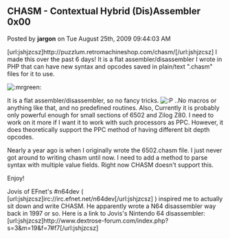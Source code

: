 ## CHASM - Contextual Hybrid (Dis)Assembler 0x00
Posted by **jargon** on Tue August 25th, 2009 09:44:03 AM

[url:jshjzcsz]http&#58;//puzzlum&#46;retromachineshop&#46;com/chasm/[/url:jshjzcsz]
I made this over the past 6 days! It is a flat assembler/disassembler I wrote in PHP that can have new syntax and opcodes saved in plain/text &quot;.chasm&quot; files for it to use.

 <!-- s:mrgreen: --><img src="{SMILIES_PATH}/icon_mrgreen.gif" alt=":mrgreen:" title="Mr. Green" /><!-- s:mrgreen: -->

It is a flat assembler/disassembler, so no fancy tricks. <!-- s:P --><img src="{SMILIES_PATH}/icon_razz.gif" alt=":P" title="Razz" /><!-- s:P --> ..No macros or anything like that, and no predefined routines. Also, Currently it is probably only powerful enough for small sections of 6502 and Zilog Z80. I need to work on it more if I want it to work with such processors as PPC. However, it does theoretically support the PPC method of having different bit depth opcodes.

Nearly a year ago is when I originally wrote the 6502.chasm file. I just never got around to writing chasm until now. I need to add a method to parse syntax with multiple value fields. Right now CHASM doesn't support this.

Enjoy!

Jovis of EFnet's #n64dev ( [url:jshjzcsz]irc&#58;//irc&#46;efnet&#46;net/n64dev[/url:jshjzcsz] ) inspired me to actually sit down and write CHASM. He apparently wrote a N64 disassembler way back in 1997 or so. Here is a link to Jovis's Nintendo 64 disassembler: [url:jshjzcsz]http&#58;//www&#46;dextrose-forum&#46;com/index&#46;php?s=3&amp;m=19&amp;f=7#f7[/url:jshjzcsz]
